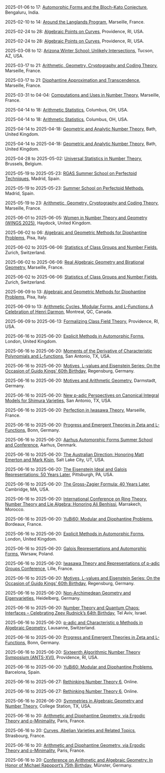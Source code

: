2025-01-06 to 17: [Automorphic Forms and the Bloch-Kato Conjecture](https://www.icts.res.in/program/afbkc2025 "The workshop explores automorphic forms and the Bloch-Kato conjecture, focusing on number theory. Topics include L-functions, Galois representations, and modular forms. Discussions cover applications in theoretical physics, emphasizing connections to quantum field theory and string theory."), Bengaluru, India.

2025-02-10 to 14: [Around the Langlands Program](https://conferences.cirm-math.fr/3498.html "The workshop explores the Langlands program, focusing on automorphic forms and Galois representations. Topics include L-functions, modular forms, and arithmetic geometry. Discussions cover applications in theoretical physics and cryptography, emphasizing connections between number theory and representation theory."), Marseille, France.

2025-02-24 to 28: [Algebraic Points on Curves](https://icerm.brown.edu/program/topical_workshop/tw-25-apc "The workshop explores algebraic points on curves, focusing on arithmetic geometry. Topics include rational points, elliptic curves, and Diophantine equations. Discussions cover applications in quantum field theory and cryptography, emphasizing mathematical structures in physical systems."), Providence, RI, USA.

2025-02-24 to 28: [Algebraic Points on Curves](https://icerm.brown.edu/program/semester_program_workshop/sp-s25-wk1/ "The workshop focuses on algebraic points on curves, exploring arithmetic geometry. Topics include rational points, elliptic curves, and Diophantine equations. Discussions cover applications in quantum field theory and cryptography, emphasizing mathematical structures in physical systems."), Providence, RI, USA.

2025-03-08 to 12: [Arizona Winter School: Unlikely Intersections](https://swc.math.arizona.edu/aws/2025/ "The winter school explores unlikely intersections in arithmetic geometry, focusing on Diophantine problems. Topics include rational points, algebraic cycles, and intersection theory. Lectures cover applications in quantum field theory and number theory, emphasizing geometric methods."), Tucson, AZ, USA.

2025-03-17 to 21: [Arithmetic, Geometry, Cryptography and Coding Theory](https://conferences.cirm-math.fr/2835.html "The workshop explores arithmetic geometry, cryptography, and coding theory. Topics include finite fields, elliptic curves, and error-correcting codes. Discussions cover applications in quantum cryptography and theoretical physics, emphasizing mathematical structures for secure systems."), Marseille, France.

2025-03-17 to 21: [Diophantine Approximation and Transcendence](https://conferences.cirm-math.fr/2836.html "The workshop explores Diophantine approximation and transcendence in number theory, focusing on applications. Topics include irrationality measures, Diophantine equations, and transcendental numbers. Discussions cover applications to quantum field theory and theoretical physics."), Marseille, France.

2025-03-31 to 04-04: [Computations and Uses in Number Theory](https://conferences.cirm-math.fr/2834.html "The workshop explores computational methods in number theory, focusing on applications. Topics include prime factorization, L-functions, and Diophantine equations. Discussions cover applications in cryptography and theoretical physics, emphasizing efficient algorithms for arithmetic problems."), Marseille, France.

2025-04-14 to 18: [Arithmetic Statistics](https://people.math.osu.edu/cueto.5/RTG/rtg25/RTGConference25.html "The conference explores arithmetic statistics, focusing on statistical methods in number theory. Topics include distribution of primes, L-functions, and random matrix theory. Discussions cover applications in quantum chaos and theoretical physics, emphasizing statistical approaches to arithmetic."), Columbus, OH, USA.

2025-04-14 to 18: [Arithmetic Statistics](https://math.osu.edu/arithmetic-statistics-2025 "The conference explores arithmetic statistics, focusing on statistical methods in number theory. Topics include distribution of primes, L-functions, and random matrix theory. Discussions cover applications in quantum chaos and theoretical physics, emphasizing statistical approaches to arithmetic."), Columbus, OH, USA.

2025-04-14 to 2025-04-18: [Geometric and Analytic Number Theory](https://sites.google.com/view/gant-bath/home "The conference explores geometric and analytic number theory, focusing on arithmetic applications. Topics include modular forms, L-functions, and Diophantine geometry. Discussions cover connections to quantum mechanics and cryptographic systems, emphasizing number-theoretic methods."), Bath, United Kingdom.

2025-04-14 to 2025-04-18: [Geometric and Analytic Number Theory](https://www.bath.ac.uk/gant-2025 "The conference explores geometric and analytic number theory, focusing on interdisciplinary approaches. Topics include L-functions, elliptic curves, and analytic methods. Discussions cover applications in quantum chaos and cryptography, emphasizing mathematical structures in physics."), Bath, United Kingdom.

2025-04-28 to 2025-05-02: [Universal Statistics in Number Theory](https://www.crmath.eu/en/2025/04/23/call-for-applications-visitor-number-theory/ "The workshop investigates statistical patterns in number theory, emphasizing universal distributions. Topics include L-function zeros, random matrix theory, and arithmetic statistics. Discussions explore applications in quantum chaos and cryptographic systems, advancing number-theoretic insights."), Brussels, Belgium.

2025-05-19 to 2025-05-23: [RGAS Summer School on Perfectoid Techniques](https://sites.google.com/bcamath.org/lacristalera/home "The summer school trains researchers in perfectoid techniques, focusing on arithmetic geometry. Topics include perfectoid spaces, p-adic Hodge theory, and Shimura varieties. Lectures cover applications in string theory and number theory, emphasizing p-adic methods."), Madrid, Spain.

2025-05-19 to 2025-05-23: [Summer School on Perfectoid Methods](https://www.uam.es/summer-school-perfectoid-methods/ "The summer school focuses on perfectoid methods in arithmetic geometry. Topics include perfectoid spaces, p-adic geometry, and Hodge theory. Lectures cover applications in number theory and quantum physics, emphasizing advanced p-adic techniques."), Madrid, Spain.

2025-05-19 to 23: [Arithmetic, Geometry, Cryptography and Coding Theory](https://conferences.cirm-math.fr/3343.html "The conference explores arithmetic geometry, cryptography, and coding theory. Topics include elliptic curves, error-correcting codes, and cryptographic protocols. Discussions cover applications in secure communication and quantum computing, emphasizing mathematical foundations for physical systems."), Marseille, France.

2025-06-01 to 2025-06-05: [Women in Number Theory and Geometry (WINGS 2025)](https://www.mercurehaydock.co.uk/wings-2025/ "WINGS 2025 supports women in number theory and geometry research. Topics include elliptic curves, moduli spaces, and arithmetic geometry. Discussions explore applications in string theory and cryptography, advancing interdisciplinary mathematical insights."), Haydock, United Kingdom.

2025-06-02 to 06: [Algebraic and Geometric Methods for Diophantine Problems](https://www.unipi.it/diophantine-2025 "The workshop explores algebraic and geometric approaches to Diophantine problems, focusing on number theory. Topics include elliptic curves, Diophantine approximations, and arithmetic geometry. Discussions cover applications in theoretical physics and cryptography, emphasizing algebraic structures."), Pisa, Italy.

2025-06-02 to 2025-06-06: [Statistics of Class Groups and Number Fields](https://eth-its.ethz.ch/activities/Arithmetic-statistics.html "The workshop investigates statistical aspects of class groups and number fields, with applications in physics. Topics include ideal class distributions, L-functions, and probabilistic models. Discussions explore implications for quantum mechanics and number theory."), Zurich, Switzerland.

2025-06-02 to 2025-06-06: [Real Algebraic Geometry and Birational Geometry](https://conferences.cirm-math.fr/2877.html "The conference explores real algebraic and birational geometry, focusing on real varieties and birational maps. Topics include real singularities, Nash blow-ups, and Diophantine approximations. Discussions cover applications in string theory and arithmetic geometry, emphasizing geometric structures."), Marseille, France.

2025-06-02 to 2025-06-06: [Statistics of Class Groups and Number Fields](https://math.ethz.ch/fim/conferences/statistics-2025.html "The conference explores statistical properties of class groups and number fields, focusing on arithmetic applications. Topics include Cohen-Lenstra heuristics, ideal distributions, and random matrices. Discussions cover connections to quantum chaos and cryptography."), Zurich, Switzerland.

2025-06-09 to 13: [Algebraic and Geometric Methods for Diophantine Problems](http://ricerca.mat.uniroma3.it/users/aturchet/Pisa25/index.html "The conference explores algebraic and geometric methods for Diophantine problems, focusing on number theory. Topics include Diophantine equations, algebraic curves, and arithmetic geometry. Discussions cover applications in cryptography and theoretical physics, emphasizing mathematical structures."), Pisa, Italy.

2025-06-09 to 13: [Arithmetic Cycles, Modular Forms, and L-Functions: A Celebration of Henri Darmon](https://www.eventcreate.com/e/darmonfest "The conference celebrates Henri Darmon’s contributions to number theory, focusing on arithmetic cycles, modular forms, and L-functions. Topics include p-adic L-functions, elliptic curves, and Diophantine geometry. Discussions cover applications in quantum mechanics and cryptography."), Montreal, QC, Canada.

2025-06-09 to 2025-06-13: [Formalizing Class Field Theory](https://www.claymath.org/events/formalizing-class-field-theory/ "The workshop focuses on formalizing class field theory, exploring number theory. Topics include Galois cohomology, abelian extensions, and L-functions. Discussions cover applications in quantum field theory and cryptography, emphasizing formal mathematical structures."), Providence, RI, USA.

2025-06-16 to 2025-06-20: [Explicit Methods in Automorphic Forms](https://sites.google.com/view/kevinchkwan/home/conference "The conference focuses on explicit methods in automorphic forms, exploring computational number theory. Topics include automorphic L-functions, trace formulas, and modular forms. Discussions cover applications in string theory and quantum mechanics, emphasizing arithmetic computational techniques."), London, United Kingdom.

2025-06-16 to 2025-06-20: [Moments of the Derivative of Characteristic Polynomials and L-functions](https://aimath.org/workshops/upcoming/lprime/ "The workshop explores moments of derivatives of characteristic polynomials and L-functions, focusing on number theory. Topics include random matrix theory, zeta function derivatives, and statistical properties. Discussions cover applications in quantum chaos and arithmetic statistics."), San Antonio, TX, USA.

2025-06-16 to 2025-06-20: [Motives, L-values and Eisenstein Series: On the Occasion of Guido Kings' 60th Birthday](https://l-values-2025.esaga.net/ "Honoring Guido Kings, the conference explores motives, L-values, and Eisenstein series. Topics include motivic cohomology, L-functions, and modular forms. Discussions cover applications in quantum field theory and arithmetic geometry, emphasizing number-theoretic advancements."), Regensburg, Germany.

2025-06-16 to 2025-06-20: [Motives and Arithmetic Geometry](https://www.mathematik.tu-darmstadt.de/algebra/forschung_algebra/konferenzen_und_workshops_ag_algebra/konferenz_2025_.en.jsp "The conference explores motives and arithmetic geometry, focusing on algebraic structures. Topics include motivic cohomology, Galois representations, and L-functions. Discussions cover applications in string theory and quantum field theory, emphasizing arithmetic connections."), Darmstadt, Germany.

2025-06-16 to 2025-06-20: [New p-adic Perspectives on Canonical Integral Models for Shimura Varieties](https://aimath.org/workshops/upcoming/canonicalshimura/ "The workshop explores p-adic perspectives on Shimura varieties, focusing on arithmetic geometry. Topics include canonical integral models, p-adic Hodge theory, and automorphic forms. Discussions cover applications in string theory and number theory, emphasizing p-adic methods."), San Antonio, TX, USA.

2025-06-16 to 2025-06-20: [Perfection in Iwasawa Theory](https://conferences.cirm-math.fr/3419.html "The conference explores Iwasawa theory, focusing on number-theoretic advancements. Topics include p-adic L-functions, Euler systems, and Galois representations. Discussions cover applications in string theory and arithmetic geometry, emphasizing Iwasawa-theoretic methods."), Marseille, France.

2025-06-16 to 2025-06-20: [Progress and Emergent Theories in Zeta and L-Functions](https://www.mpim-bonn.mpg.de/pretzl "PRETZL explores zeta and L-functions, focusing on number theory and physics. Topics include Riemann zeta function, L-function zeros, and random matrix theory. Discussions cover applications in quantum chaos and string theory, emphasizing arithmetic connections."), Bonn, Germany.

2025-06-16 to 2025-06-20: [Aarhus Automorphic Forms Summer School and Conference](https://conferences.au.dk/aaf1/aaf-conference "The event explores automorphic forms, focusing on number theory and representation theory. Topics include L-functions, modular forms, and harmonic analysis. Discussions cover applications in string theory and cryptography, advancing automorphic form research."), Aarhus, Denmark.

2025-06-16 to 2025-06-20: [The Australian Direction: Honoring Matt Emerton and Mark Kisin](http://math.utah.edu/~howe/australian-direction.html "Honoring Emerton and Kisin, the conference explores number theory and algebraic geometry. Topics include Galois representations, p-adic Hodge theory, and Shimura varieties. Discussions cover applications in quantum field theory and cryptography."), Salt Lake City, UT, USA.

2025-06-16 to 2025-06-20: [The Eisenstein Ideal and Galois Representations: 50 Years Later](https://sites.google.com/pitt.edu/eisenstein2026/ "The conference revisits the Eisenstein ideal, focusing on Galois representations. Topics include modular forms, p-adic L-functions, and arithmetic geometry. Discussions cover applications in string theory and number theory, advancing arithmetic insights."), Pittsburgh, PA, USA.

2025-06-16 to 2025-06-20: [The Gross-Zagier Formula: 40 Years Later](https://math.mit.edu/events/gross-zagier/ "The conference revisits the Gross-Zagier formula, focusing on number theory. Topics include L-functions, Heegner points, and elliptic curves. Discussions cover applications in quantum field theory and arithmetic geometry, advancing number-theoretic insights."), Cambridge, MA, USA.

2025-06-16 to 2025-06-20: [International Conference on Ring Theory, Number Theory and Lie Algebra: Honoring Ali Benhissi](https://icrtntla2025.sciencesconf.org/ "Honoring Ali Benhissi, the conference explores ring theory, number theory, and Lie algebras. Topics include noncommutative rings, Diophantine equations, and Lie symmetries. Discussions cover applications in quantum mechanics and cryptography."), Marrakech, Morocco.

2025-06-16 to 2025-06-20: [YuBi60: Modular and Diophantine Problems](https://yubi60.pages.math.cnrs.fr/ "YuBi60 explores modular and Diophantine problems, focusing on number theory. Topics include modular forms, Diophantine equations, and arithmetic geometry. Discussions cover applications in quantum mechanics and cryptography, advancing theoretical insights."), Bordeaux, France.

2025-06-16 to 2025-06-20: [Explicit Methods in Automorphic Forms](https://www.ucl.ac.uk/maths/explicit-methods-2025 "The workshop explores explicit methods in automorphic forms, focusing on number theory. Topics include L-functions, modular forms, and computational techniques. Discussions cover applications in quantum field theory and cryptography, emphasizing connections between arithmetic and physical systems."), London, United Kingdom.

2025-06-16 to 2025-06-20: [Galois Representations and Automorphic Forms](https://www.impan.pl/en/activities/banach-center/conferences/25-galois "The conference explores Galois representations and automorphic forms, focusing on number theory. Topics include L-functions, modular forms, and Shimura varieties. Discussions cover applications in string theory and quantum mechanics, emphasizing arithmetic connections."), Warsaw, Poland.

2025-06-16 to 2025-06-20: [Iwasawa Theory and Representations of p-adic Groups Conference](https://www.univ-lille.fr/iwasawa-2025 "The conference explores Iwasawa theory and p-adic group representations, focusing on number theory. Topics include p-adic L-functions, Galois cohomology, and automorphic forms. Discussions cover applications in string theory and quantum mechanics, emphasizing arithmetic structures."), Lille, France.

2025-06-16 to 2025-06-20: [Motives, L-values and Eisenstein Series: On the Occasion of Guido Kings' 60th Birthday](https://www.uni-regensburg.de/kings-2025 "Celebrating Guido Kings’ 60th birthday, the conference focuses on motives, L-values, and Eisenstein series. Topics include automorphic L-functions, motivic structures, and arithmetic geometry. Discussions cover connections to string theory and cryptography, emphasizing arithmetic insights."), Regensburg, Germany.

2025-06-16 to 2025-06-20: [Non-Archimedean Geometry and Eigenvarieties](https://www.h-its.org/non-archimedean-2025 "The conference explores non-Archimedean geometry and eigenvarieties, focusing on arithmetic geometry. Topics include p-adic analytic spaces, eigenvarieties, and Galois representations. Discussions cover applications in string theory and number theory, emphasizing non-Archimedean methods."), Heidelberg, Germany.

2025-06-16 to 2025-06-20: [Number Theory and Quantum Chaos: Interfaces – Celebrating Zeev Rudnick’s 64th Birthday](http://www.math.tau.ac.il/~barylior/conferences/Rudnick2025/ "Celebrating Zeev Rudnick, the conference explores interfaces between number theory and quantum chaos. Topics include L-functions, random matrix theory, and spectral statistics. Discussions cover applications in quantum mechanics and string theory, emphasizing interdisciplinary connections."), Tel Aviv, Israel.

2025-06-16 to 2025-06-20: [p-adic and Characteristic p Methods in Algebraic Geometry](https://www.epfl.ch/labs/bernoulli-center/p-adic-2025 "The conference explores p-adic and characteristic p methods in algebraic geometry. Topics include p-adic cohomology, Frobenius actions, and arithmetic geometry. Discussions cover applications in string theory and number theory, emphasizing algebraic and arithmetic techniques."), Lausanne, Switzerland.

2025-06-16 to 2025-06-20: [Progress and Emergent Theories in Zeta and L-Functions](https://www.mpim-bonn.mpg.de/pretzl-2025 "The conference investigates zeta and L-functions, bridging number theory and physics. Topics include analytic number theory, L-function distributions, and quantum chaos. Discussions explore implications for string theory and cryptographic systems, emphasizing emergent theoretical insights."), Bonn, Germany.

2025-06-16 to 2025-06-20: [Sixteenth Algorithmic Number Theory Symposium (ANTS-XVI)](https://antsmath.org/ANTS-XVI/ "ANTS-XVI explores algorithmic number theory, focusing on computational methods. Topics include primality testing, elliptic curves, and lattice algorithms. Discussions cover applications in cryptography and quantum computing, emphasizing efficient number-theoretic algorithms."), Providence, RI, USA.

2025-06-16 to 2025-06-20: [YuBi60: Modular and Diophantine Problems](https://www.imub.ub.edu/yubi60/ "The conference addresses modular and Diophantine problems, emphasizing number-theoretic applications. Topics include elliptic curves, L-functions, and modular invariants. Discussions explore connections to string theory and cryptographic protocols, advancing arithmetic research."), Barcelona, Spain.

2025-06-16 to 2025-06-27: [Rethinking Number Theory 6](https://sites.google.com/view/rethinkingnumbertheory/home "The workshop fosters novel number theory research, emphasizing collaboration. Topics include analytic number theory, algebraic structures, and arithmetic combinatorics. Discussions explore connections to quantum mechanics and coding theory, advancing creative number-theoretic approaches."), Online.

2025-06-16 to 2025-06-27: [Rethinking Number Theory 6](https://rethinkingnumbertheory.org/rnt6/ "RNT6 explores innovative approaches to number theory, focusing on collaborative research. Topics include Diophantine equations, modular forms, and combinatorial methods. Discussions cover applications in quantum chaos and cryptographic systems, emphasizing interdisciplinary number-theoretic insights."), Online.

2025-06-16 to 2026-06-20: [Symmetries in Algebraic Geometry and Number Theory](https://people.tamu.edu/~jml/symmetries-texas%203/main.html "The conference explores symmetries in algebraic geometry and number theory, focusing on interdisciplinary applications. Topics include Galois actions, automorphic forms, and mirror symmetry. Discussions cover connections to string theory and quantum field theory."), College Station, TX, USA.

2025-06-16 to 20: [Arithmetic and Diophantine Geometry, via Ergodic Theory and o-Minimality](https://indico.math.cnrs.fr/event/13164/ "The conference, honoring Emmanuel Ullmo, explores arithmetic and Diophantine geometry using ergodic theory and o-minimality. Topics include rational points, dynamical systems, and algebraic curves. Discussions cover applications in number theory and theoretical physics, emphasizing interdisciplinary mathematical approaches."), Paris, France.

2025-06-16 to 20: [Curves, Abelian Varieties and Related Topics](http://emiliano.ambrosi.perso.math.cnrs.fr/Cavaret2page/Cavaret2main.html "The conference explores curves and abelian varieties, focusing on arithmetic geometry. Topics include elliptic curves, Jacobians, and Diophantine geometry. Discussions cover applications in quantum field theory and cryptography, emphasizing algebraic structures in physical systems."), Strasbourg, France.

2025-06-16 to 20: [Arithmetic and Diophantine Geometry, via Ergodic Theory and o-Minimality](https://www.ihes.fr/ullmo-2025 "The conference, honoring Emmanuel Ullmo, explores arithmetic and Diophantine geometry using ergodic theory and o-minimality. Topics include rational points, dynamical systems, and algebraic curves. Discussions cover applications in number theory and theoretical physics, emphasizing interdisciplinary mathematical approaches."), Paris, France.

2025-06-16 to 20: [Conference on Arithmetic and Algebraic Geometry: In Honor of Michael Rapoport’s 75th Birthday](https://www.uni-muenster.de/FB10/reine-mathematik/en/veranstaltungen/rapoport-75 "Honoring Michael Rapoport, the conference explores arithmetic and algebraic geometry. Topics include Shimura varieties, L-functions, and p-adic geometry. Discussions cover applications in string theory and number theory, emphasizing connections between arithmetic and physical systems."), Münster, Germany.

